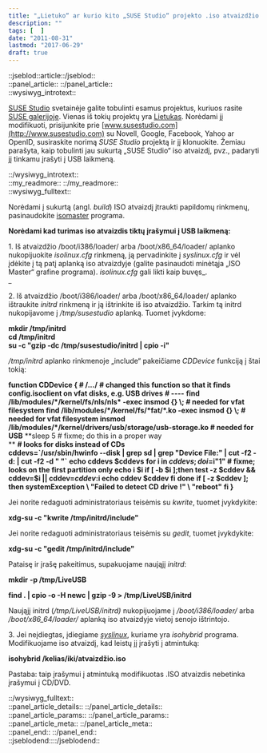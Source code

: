 ```yaml
---
title: "„Lietuko“ ar kurio kito „SUSE Studio“ projekto .iso atvaizdžio tobulinimas"
description: ""
tags: [  ]
date: "2011-08-31"
lastmod: "2017-06-29"
draft: true
---
```

  
::jseblod::article::/jseblod::  
::panel\_article:: ::/panel\_article::  
::wysiwyg\_introtext::

[SUSE Studio](http://www.susestudio.com) svetainėje galite tobulinti esamus projektus, kuriuos rasite [SUSE galerijoje](http://susegallery.com/browse). Vienas iš tokių projektų yra [Lietukas](http://susegallery.com/search?q=lietukas). Norėdami jį modifikuoti, prisijunkite prie [www.susestudio.com](http://www.susestudio.com) su Novell, Google, Facebook, Yahoo ar OpenID, susiraskite norimą _SUSE Studio_ projektą ir jį klonuokite. Žemiau parašyta, kaip tobulinti jau sukurtą „SUSE Studio“ iso atvaizdį, pvz., padaryti jį tinkamu įrašyti į USB laikmeną.

::/wysiwyg\_introtext::  
::my\_readmore:: ::/my\_readmore::  
::wysiwyg\_fulltext::

Norėdami į sukurtą (angl. _build_) ISO atvaizdį įtraukti papildomų rinkmenų, pasinaudokite [isomaster](http://packman.links2linux.org/install/isomaster) programa.

**Norėdami kad turimas iso atvaizdis tiktų įrašymui į USB laikmeną:**

1\. Iš atvaizdžio /boot/i386/loader/ arba /boot/x86\_64/loader/ aplanko nukopijuokite _isolinux.cfg_ rinkmeną, ją pervadinkite į _syslinux.cfg_ ir vėl įdėkite į tą patį aplanką iso atvaizdyje (galite pasinaudoti minėtąja „ISO Master“ grafine programa). _isolinux.cfg_ gali likti kaip buvęs_.  
_

2\. Iš atvaizdžio /boot/i386/loader/ arba /boot/x86\_64/loader/ aplanko ištraukite _initrd_ rinkmeną ir ją ištrinkite iš iso atvaizdžio. Tarkim tą initrd nukopijavome į _/tmp/susestudio_ aplanką. Tuomet įvykdome:

**mkdir /tmp/initrd  
cd /tmp/initrd  
su -c "gzip -dc /tmp/susestudio/initrd | cpio -i"**

_/tmp/initrd_ aplanko rinkmenoje „include“ pakeičiame _CDDevice_ funkciją į štai tokią:

**function CDDevice { # /.../**  **\# changed this function so that it finds config.isoclient on vfat disks, e.g. USB drives**  **\# ----**  **find /lib/modules/\*/kernel/fs/nls/nls\* -exec insmod {} \\; # needed for vfat filesystem find /lib/modules/\*/kernel/fs/\*fat/\*.ko -exec insmod {} \\; # needed for vfat filesystem insmod /lib/modules/\*/kernel/drivers/usb/storage/usb-storage.ko # needed for USB**  **sleep 5 # fixme; do this in a proper way  
** ****# looks for disks instead of CDs****  
 **cddevs=\`/usr/sbin/hwinfo --disk | grep sd | grep "Device File:" | cut -f2 -d: | cut -f2 -d " "\`**  **echo cddevs $cddevs**  **for i in $cddevs;do i=$i"1" # fixme; looks on the first partition only echo i $i if \[ -b $i \];then test -z $cddev && cddev=$i || cddev=$cddev:$i echo cddev $cddev fi**  **done**  **if \[ -z $cddev \]; then systemException \\ "Failed to detect CD drive !" \\ "reboot"**  **fi }**

Jei norite redaguoti administratoriaus teisėmis su _kwrite_, tuomet įvykdykite:

**xdg-su -c "kwrite /tmp/initrd/include"**

Jei norite redaguoti administratoriaus teisėmis su _gedit_, tuomet įvykdykite:

**xdg-su -c "gedit /tmp/initrd/include"**

Pataisę ir įrašę pakeitimus, supakuojame naująjį _initrd_:

**mkdir** ****\-p** /tmp/LiveUSB**

**find . | cpio -o -H newc | gzip -9 > /tmp/LiveUSB/initrd**

Naująjį initrd (_/tmp/LiveUSB/initrd)_ nukopijuojame į _/boot/i386/loader/_ arba _/boot/x86\_64/loader/_ aplanką iso atvaizdyje vietoj senojo ištrintojo.

3\. Jei neįdiegtas, įdiegiame [_syslinux_](http://software.opensuse.org/search?q=syslinux), kuriame yra _isohybrid_ programa. Modifikuojame iso atvaizdį, kad leistų jį įrašyti į atmintuką:

**isohybrid /kelias/iki/atvaizdžio.iso**

Pastaba: taip įrašymui į atmintuką modifikuotas .ISO atvaizdis nebetinka įrašymui į CD/DVD.

::/wysiwyg\_fulltext::  
::panel\_article\_details:: ::/panel\_article\_details::  
::panel\_article\_params:: ::/panel\_article\_params::  
::panel\_article\_meta:: ::/panel\_article\_meta::  
::panel\_end:: ::/panel\_end::  
::jseblodend::::/jseblodend::
